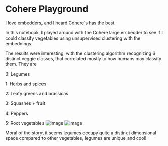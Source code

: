 # Cohere Playground

I love embedders, and I heard Cohere's has the best.

In this notebook, I played around with the Cohere large embedder to see if I could classify vegetables using unsupervised clustering with the embeddings.

The results were interesting, with the clustering algorithm recognizing 6 distinct veggie classes, that correlated mostly to how humans may classify them.
They are

0: Legumes

1: Herbs and spices

2: Leafy greens and brassicas 

3: Squashes + fruit

4: Peppers

5: Root vegetables
![image](https://user-images.githubusercontent.com/60330250/191150052-54ff32d5-c547-4140-9905-2c26352b0464.png)
![image](https://user-images.githubusercontent.com/60330250/191150063-ad359158-15e5-4e0d-ab3d-c9735a88cb9d.png)

Moral of the story, it seems legumes occupy quite a distinct dimensional space compared to other vegetables, legumes are unique and cool!
